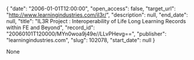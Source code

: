 {
  "date": "2006-01-01T12:00:00", 
  "open_access": false, 
  "target_url": "http://www.learningindustries.com/il3r/", 
  "description": null, 
  "end_date": null, 
  "title": "IL3R Project : Interoperability of Life Long Learning Records within FE and Beyond", 
  "record_id": "20060101T120000/MYn0woa9j49e//LLvPHevg==", 
  "publisher": "learningindustries.com", 
  "slug": 102078, 
  "start_date": null
}

None